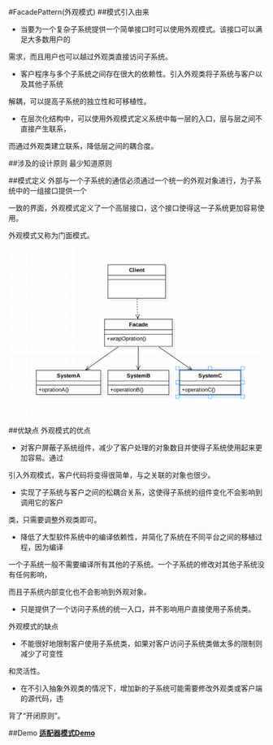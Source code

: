 #FacadePattern(外观模式)
##模式引入由来
- 当要为一个复杂子系统提供一个简单接口时可以使用外观模式。该接口可以满足大多数用户的

需求，而且用户也可以越过外观类直接访问子系统。

- 客户程序与多个子系统之间存在很大的依赖性。引入外观类将子系统与客户以及其他子系统

解耦，可以提高子系统的独立性和可移植性。

- 在层次化结构中，可以使用外观模式定义系统中每一层的入口，层与层之间不直接产生联系，

而通过外观类建立联系，降低层之间的耦合度。

##涉及的设计原则
最少知道原则

##模式定义
外部与一个子系统的通信必须通过一个统一的外观对象进行，为子系统中的一组接口提供一个

一致的界面，外观模式定义了一个高层接口，这个接口使得这一子系统更加容易使用。

外观模式又称为门面模式。

![image](https://github.com/SilenceDut/DesignPatterns/blob/master/pictures/FacadeUML/facade_uml.png)

##优缺点
外观模式的优点

- 对客户屏蔽子系统组件，减少了客户处理的对象数目并使得子系统使用起来更加容易。通过

引入外观模式，客户代码将变得很简单，与之关联的对象也很少。

- 实现了子系统与客户之间的松耦合关系，这使得子系统的组件变化不会影响到调用它的客户

类，只需要调整外观类即可。

- 降低了大型软件系统中的编译依赖性，并简化了系统在不同平台之间的移植过程，因为编译

一个子系统一般不需要编译所有其他的子系统。一个子系统的修改对其他子系统没有任何影响，

而且子系统内部变化也不会影响到外观对象。

- 只是提供了一个访问子系统的统一入口，并不影响用户直接使用子系统类。

外观模式的缺点

- 不能很好地限制客户使用子系统类，如果对客户访问子系统类做太多的限制则减少了可变性

和灵活性。

- 在不引入抽象外观类的情况下，增加新的子系统可能需要修改外观类或客户端的源代码，违

背了“开闭原则”。

##Demo
[**适配器模式Demo**](https://github.com/SilenceDut/DesignPatterns/blob/master/src/com/silencedut/structural_patterns/facade)
